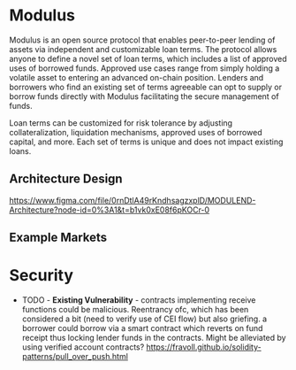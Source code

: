 # Modulus
Modulus is an open source protocol that enables peer-to-peer lending of assets via independent and customizable loan terms. The protocol allows anyone to define a novel set of loan terms, which includes a list of approved uses of borrowed funds. Approved use cases range from simply holding a volatile asset to entering an advanced on-chain position. Lenders and borrowers who find an existing set of terms agreeable can opt to supply or borrow funds directly with Modulus facilitating the secure management of funds.

Loan terms can be customized for risk tolerance by adjusting collateralization, liquidation mechanisms, approved uses of borrowed capital, and more. Each set of terms is unique and does not impact existing loans.

## Architecture Design
https://www.figma.com/file/0rnDtlA49rKndhsagzxplD/MODULEND-Architecture?node-id=0%3A1&t=b1vk0xE08f6pKOCr-0


## Example Markets


# Security 

- TODO - **Existing Vulnerability** - contracts implementing receive functions could be malicious. Reentrancy ofc, which
has been considered a bit (need to verify use of CEI flow) but also griefing. a borrower could borrow via a smart 
contract which reverts on fund receipt thus locking lender funds in the contracts. Might be alleviated by using verified
account contracts?
https://fravoll.github.io/solidity-patterns/pull_over_push.html